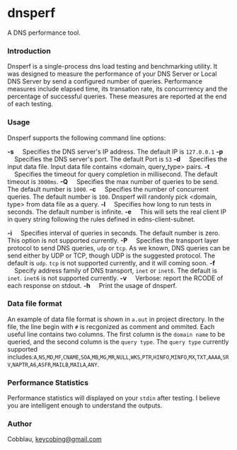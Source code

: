 dnsperf
======
A DNS performance tool.

### Introduction
Dnsperf is a single-process dns load testing and benchmarking utility. It was designed to measure the performance of your
DNS Server or Local DNS Server by send a configured number of queries.
Performance measures include elapsed time, its transation rate, its concurrrency and the percentage of successful queries.
These measures are reported at the end of each testing.

### Usage
Dnsperf supports the following command line options:

**-s**
&nbsp;&nbsp;&nbsp;&nbsp;Specifies the DNS server's IP address. The default IP is `127.0.0.1`
**-p**
&nbsp;&nbsp;&nbsp;&nbsp;Specifies the DNS server's port. The default Port is `53`
**-d**
&nbsp;&nbsp;&nbsp;&nbsp;Specifies the input data file. Input data file contains <domain, query_type> pairs.
**-t**
&nbsp;&nbsp;&nbsp;&nbsp;Specifies the timeout for query completion in millisecond. The default timeout is `3000ms`.
**-Q**
&nbsp;&nbsp;&nbsp;&nbsp;Specifies the max number of queries to be send. The default number is `1000`.
**-c**
&nbsp;&nbsp;&nbsp;&nbsp;Specifies the number of concurrent queries. The default number is `100`. Dnsperf will randonly pick <domain, type> from data file as a query.
**-l**
&nbsp;&nbsp;&nbsp;&nbsp;Specifies how long to run tests in seconds. The default number is infinite.
**-e**
&nbsp;&nbsp;&nbsp;&nbsp;This will sets the real client IP in query string following the rules defined in edns-client-subnet.

**-i**
&nbsp;&nbsp;&nbsp;&nbsp;Specifies interval of queries in seconds. The default number is zero. This option is not supported currently.
**-P**
&nbsp;&nbsp;&nbsp;&nbsp;Specifies the transport layer protocol to send DNS queries, `udp` or `tcp`. As we known, DNS queries can be send either by UDP or TCP, though UDP is the suggested protocol. The default is `udp`. `tcp` is not supported currently, and it will coming soon.
**-f**
&nbsp;&nbsp;&nbsp;&nbsp;Specify address family of DNS transport, `inet` or `inet6`. The default is `inet`. `inet6` is not supported currently.
**-v**
&nbsp;&nbsp;&nbsp;&nbsp;Verbose: report the RCODE of each response on stdout.
**-h**
&nbsp;&nbsp;&nbsp;&nbsp;Print the usage of dnsperf.

### Data file format
An example of data file format is shown in `a.out` in project directory.
In the file, the line begin with `#` is recgonized as comment and ommited. Each useful line contains two columns. The first column is the `domain name` to be queried, and the second column is the `query type`. The `query type` currently supported includes:`A`,`NS`,`MD`,`MF`,`CNAME`,`SOA`,`MB`,`MG`,`MR`,`NULL`,`WKS`,`PTR`,`HINFO`,`MINFO`,`MX`,`TXT`,`AAAA`,`SRV`,`NAPTR`,`A6`,`ASFR`,`MAILB`,`MAILA`,`ANY`.

### Performance Statistics
Performance statistics will displayed on your `stdin` after testing. I believe you are intelligent enough to understand the outputs.

### Author
Cobblau, <keycobing@gmail.com>
